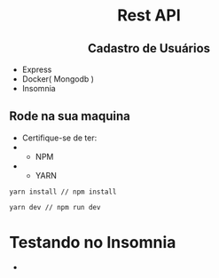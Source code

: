 <div align="center">
<h1>Rest API</h1>
<h2>Cadastro de Usuários</h2>
</div>

- Express
- Docker( Mongodb )
- Insomnia

## Rode na sua maquina
- Certifique-se de ter:
- - NPM
- - YARN
```
yarn install // npm install
```
```
yarn dev // npm run dev
```

# Testando no Insomnia
- 
